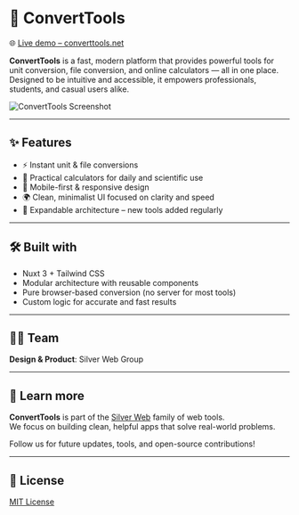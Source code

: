 # 🔁 ConvertTools

🌐 [Live demo – converttools.net](https://converttools.net)

**ConvertTools** is a fast, modern platform that provides powerful tools for unit conversion, file conversion, and online calculators — all in one place. Designed to be intuitive and accessible, it empowers professionals, students, and casual users alike.

![ConvertTools Screenshot](https://converttools.net/images/social.png)

---

## ✨ Features

- ⚡ Instant unit & file conversions
- 🧮 Practical calculators for daily and scientific use
- 📱 Mobile-first & responsive design
- 🌍 Clean, minimalist UI focused on clarity and speed
- 🧩 Expandable architecture – new tools added regularly

---

## 🛠️ Built with

- Nuxt 3 + Tailwind CSS
- Modular architecture with reusable components
- Pure browser-based conversion (no server for most tools)
- Custom logic for accurate and fast results

---

## 👨‍💻 Team

**Design & Product**: Silver Web Group

---

## 📘 Learn more

**ConvertTools** is part of the [Silver Web](https://silverweb.dev) family of web tools.  
We focus on building clean, helpful apps that solve real-world problems.

Follow us for future updates, tools, and open-source contributions!

---

## 🪪 License

[MIT License](LICENSE)

